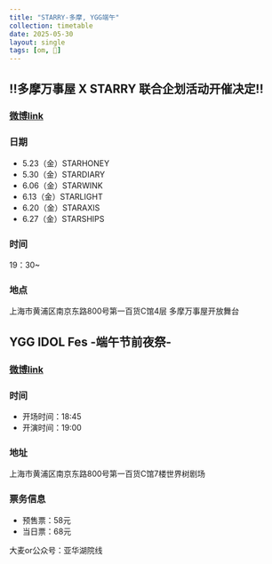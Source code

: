 ```yaml
---
title: "STARRY-多摩, YGG端午"
collection: timetable
date: 2025-05-30
layout: single
tags: [om, 🎫]
---
```


## ‼️多摩万事屋 X STARRY 联合企划活动开催决定‼️

### [微博link](https://weibo.com/7929840325/PsSrQEMIt#comment)

### 日期
- 5.23（金）STARHONEY
- 5.30（金）STARDIARY
- 6.06（金）STARWINK
- 6.13（金）STARLIGHT
- 6.20（金）STARAXIS
- 6.27（金）STARSHIPS

### 时间

19：30~

### 地点

上海市黄浦区南京东路800号第一百货C馆4层 多摩万事屋开放舞台

## YGG IDOL Fes -端午节前夜祭-
### [微博link](https://weibo.com/7925328421/PtY2v0wRr#comment)
### 时间
- 开场时间：18:45
- 开演时间：19:00
### 地址
上海市黄浦区南京东路800号第一百货C馆7楼世界树剧场
### 票务信息
- 预售票：58元
- 当日票：68元

大麦or公众号：亚华湖院线